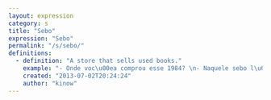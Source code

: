 ```yaml
---
layout: expression
category: s
title: "Sebo"
expression: "Sebo"
permalink: "/s/sebo/"
definitions:
  - definition: "A store that sells used books."
    example: "- Onde voc\u00ea comprou esse 1984? \n- Naquele sebo l\u00e1 no centro."
    created: "2013-07-02T20:24:24"
    author: "kinow"
---
```

